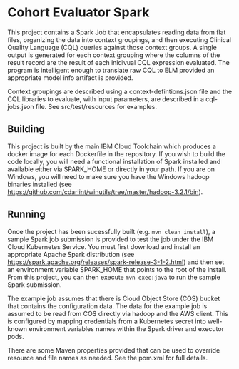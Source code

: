 # Cohort Evaluator Spark

This project contains a Spark Job that encapsulates reading data from flat files, organizing the data into context groupings, and then executing Clinical Quality Language (CQL) queries against those context groups. A single output is generated for each context grouping where the columns of the result record are the result of each inidivual CQL expression evaluated. The program is intelligent enough to translate raw CQL to ELM provided an appropriate model info artifact is provided.

Context groupings are described using a context-defintions.json file and the CQL libraries to evaluate, with input parameters, are described in a cql-jobs.json file. See src/test/resources for examples.

## Building

This project is built by the main IBM Cloud Toolchain which produces a docker image for each Dockerfile in the repository. If you wish to build the code locally, you will need a functional installation of Spark installed and available either via SPARK_HOME or directly in your path. If you are on Windows, you will need to make sure you have the Windows hadoop binaries installed (see https://github.com/cdarlint/winutils/tree/master/hadoop-3.2.1/bin).

## Running

Once the project has been sucessfully built (e.g. `mvn clean install`), a sample Spark job submission is provided to test the job under the IBM Cloud Kubernetes Service. You must first download and install an appropriate Apache Spark distribution (see https://spark.apache.org/releases/spark-release-3-1-2.html) and then set an environment variable SPARK_HOME that points to the root of the install. From this project, you can then execute `mvn exec:java` to run the sample Spark submission.

The example job assumes that there is Cloud Object Store (COS) bucket that contains the configuration data.
The data for the example job is assumed to be read from COS directly via hadoop and the AWS client.
This is configured by mapping credentials from a Kubernetes secret into well-known environment variables names within the Spark driver and executor pods. 

There are some Maven properties provided that can be used to override resource and file names as needed. See the pom.xml for full details.
